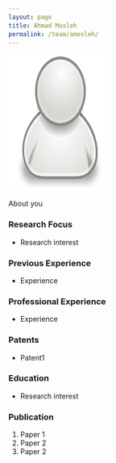 ```yaml
---
layout: page
title: Ahmad Mosleh
permalink: /team/amosleh/
---
```

![amosleh](/team/amosleh/small.png)


About you

### Research Focus
- Research interest 


### Previous Experience
- Experience


### Professional Experience
- Experience


### Patents
- Patent1


### Education
- Research interest 


### Publication 
1. Paper 1
2. Paper 2
3. Paper 2




